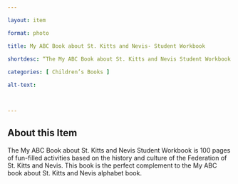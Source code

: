 ```yaml
--- 

layout: item 

format: photo 

title: My ABC Book about St. Kitts and Nevis- Student Workbook

shortdesc: “The My ABC Book about St. Kitts and Nevis Student Workbook is 100 pages of fun-filled activities based on the history and culture of the Federation of St. Kitts and Nevis.”
 
categories: [ Children’s Books ]

alt-text:  

 

--- 
```


## About this Item 

The My ABC Book about St. Kitts and Nevis Student Workbook is 100 pages of fun-filled activities based on the history and culture of the Federation of St. Kitts and Nevis. This book is the perfect complement to the My ABC book about St. Kitts and Nevis alphabet book. 
